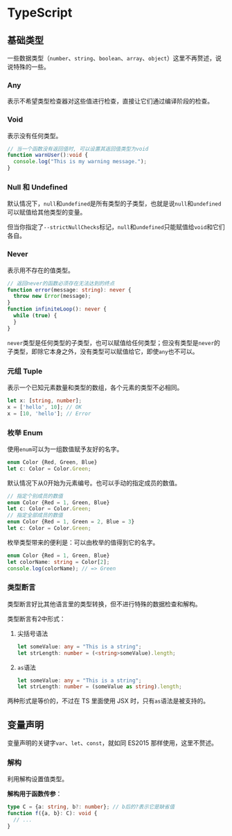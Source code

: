 # TypeScript

## 基础类型

一些数据类型（`number`、`string`、`boolean`、`array`、`object`）这里不再赘述，说说特殊的一些。

### Any

表示不希望类型检查器对这些值进行检查，直接让它们通过编译阶段的检查。

### Void

表示没有任何类型。

```typescript
// 当一个函数没有返回值时, 可以设置其返回值类型为void
function warnUser():void {
  console.log("This is my warning message.");
}
```

### Null 和 Undefined

默认情况下，`null`和`undefined`是所有类型的子类型，也就是说`null`和`undefined`可以赋值给其他类型的变量。

但当你指定了`--strictNullChecks`标记，`null`和`undefined`只能赋值给`void`和它们各自。

### Never

表示用不存在的值类型。

```typescript
// 返回never的函数必须存在无法达到的终点
function error(message: string): never {
  throw new Error(message);
}
function infiniteLoop(): never {
  while (true) {
  }
}
```

`never`类型是任何类型的子类型，也可以赋值给任何类型；但没有类型是`never`的子类型，即除它本身之外，没有类型可以赋值给它，即使`any`也不可以。

### 元组 Tuple

表示一个已知元素数量和类型的数组，各个元素的类型不必相同。

```typescript
let x: [string, number];
x = ['hello', 10]; // OK
x = [10, 'hello']; // Error
```

### 枚举 Enum

使用`enum`可以为一组数值赋予友好的名字。

```typescript
enum Color {Red, Green, Blue}
let c: Color = Color.Green;
```

默认情况下从0开始为元素编号。也可以手动的指定成员的数值。

```typescript
// 指定个别成员的数值
enum Color {Red = 1, Green, Blue}
let c: Color = Color.Green;
// 指定全部成员的数值
enum Color {Red = 1, Green = 2, Blue = 3}
let c: Color = Color.Green;
```

枚举类型带来的便利是：可以由枚举的值得到它的名字。

```typescript
enum Color {Red = 1, Green, Blue}
let colorName: string = Color[2];
console.log(colorName); // => Green
```

### 类型断言

类型断言好比其他语言里的类型转换，但不进行特殊的数据检查和解构。

类型断言有2中形式：

1. 尖括号语法

   ```typescript
   let someValue: any = "This is a string";
   let strLength: number = (<string>someValue).length;
   ```

2. `as`语法

   ```typescript
   let someValue: any = "This is a string";
   let strLength: number = (someValue as string).length;
   ```

两种形式是等价的，不过在 TS 里面使用 JSX 时，只有`as`语法是被支持的。

## 变量声明

变量声明的关键字`var`、`let`、`const`，就如同 ES2015 那样使用，这里不赘述。

### 解构

利用解构设置值类型。

**解构用于函数传参**：

```typescript
type C = {a: string, b?: number}; // b后的?表示它是缺省值
function f({a, b}: C): void {
  // ...
}
```

 







